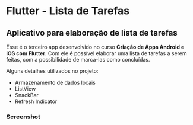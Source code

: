 # Flutter - Lista de Tarefas

## Aplicativo para elaboração de lista de tarefas

Esse é o terceiro app desenvolvido no curso **Criação de Apps Android e iOS com Flutter**. Com ele é possível elaborar uma lista de tarefas a serem feitas, com a possibilidade de marca-las como concluídas.

Alguns detalhes utilizados no projeto:
* Armazenamento de dados locais
* ListView
* SnackBar
* Refresh Indicator

### Screenshot

